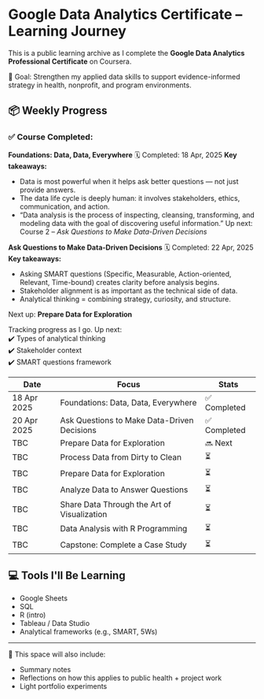 # Google Data Analytics Certificate – Learning Journey

This is a public learning archive as I complete the **Google Data Analytics Professional Certificate** on Coursera.

🎯 Goal: Strengthen my applied data skills to support evidence-informed strategy in health, nonprofit, and program environments.

## 📦 Weekly Progress

### ✅ Course Completed:
**Foundations: Data, Data, Everywhere**
🗓 Completed: 18 Apr, 2025
**Key takeaways:**
- Data is most powerful when it helps ask better questions — not just provide answers.
- The data life cycle is deeply human: it involves stakeholders, ethics, communication, and action.
- “Data analysis is the process of inspecting, cleansing, transforming, and modeling data with the goal of discovering useful information.”
Up next: Course 2 – *Ask Questions to Make Data-Driven Decisions*

**Ask Questions to Make Data-Driven Decisions**
🗓 Completed: 22 Apr, 2025
**Key takeaways:**
- Asking SMART questions (Specific, Measurable, Action-oriented, Relevant, Time-bound) creates clarity before analysis begins.
- Stakeholder alignment is as important as the technical side of data.
- Analytical thinking = combining strategy, curiosity, and structure.

Next up: **Prepare Data for Exploration**

Tracking progress as I go. Up next:  
✔️ Types of analytical thinking  
✔️ Stakeholder context  
✔️ SMART questions framework

| Date | Focus | Stats |
|------|-------|-------|
| 18 Apr 2025 | Foundations: Data, Data, Everywhere | ✅ Completed |
| 20 Apr 2025 | Ask Questions to Make Data-Driven Decisions | ✅ Completed |
| TBC | Prepare Data for Exploration | 🔜 Next |
| TBC | Process Data from Dirty to Clean | ⏳ |
| TBC | Prepare Data for Exploration | ⏳ |
| TBC | Analyze Data to Answer Questions | ⏳ |
| TBC | Share Data Through the Art of Visualization | ⏳ |
| TBC | Data Analysis with R Programming | ⏳ |
| TBC | Capstone: Complete a Case Study | ⏳ |

## 💻 Tools I'll Be Learning
- Google Sheets
- SQL
- R (intro)
- Tableau / Data Studio
- Analytical frameworks (e.g., SMART, 5Ws)

---

🧠 This space will also include:
- Summary notes
- Reflections on how this applies to public health + project work
- Light portfolio experiments
